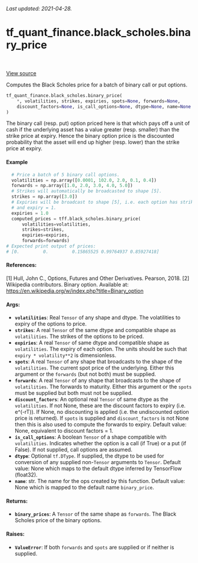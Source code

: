 <!--
This file is generated by a tool. Do not edit directly.
For open-source contributions the docs will be updated automatically.
-->

*Last updated: 2021-04-28.*

<div itemscope itemtype="http://developers.google.com/ReferenceObject">
<meta itemprop="name" content="tf_quant_finance.black_scholes.binary_price" />
<meta itemprop="path" content="Stable" />
</div>

# tf_quant_finance.black_scholes.binary_price

<!-- Insert buttons and diff -->

<table class="tfo-notebook-buttons tfo-api" align="left">
</table>

<a target="_blank" href="https://github.com/google/tf-quant-finance/blob/master/tf_quant_finance/black_scholes/vanilla_prices.py">View source</a>



Computes the Black Scholes price for a batch of binary call or put options.

```python
tf_quant_finance.black_scholes.binary_price(
    *, volatilities, strikes, expiries, spots=None, forwards=None,
    discount_factors=None, is_call_options=None, dtype=None, name=None
)
```



<!-- Placeholder for "Used in" -->

The binary call (resp. put) option priced here is that which pays off a unit
of cash if the underlying asset has a value greater (resp. smaller) than the
strike price at expiry. Hence the binary option price is the discounted
probability that the asset will end up higher (resp. lower) than the
strike price at expiry.

#### Example

```python
  # Price a batch of 5 binary call options.
  volatilities = np.array([0.0001, 102.0, 2.0, 0.1, 0.4])
  forwards = np.array([1.0, 2.0, 3.0, 4.0, 5.0])
  # Strikes will automatically be broadcasted to shape [5].
  strikes = np.array([3.0])
  # Expiries will be broadcast to shape [5], i.e. each option has strike=3
  # and expiry = 1.
  expiries = 1.0
  computed_prices = tff.black_scholes.binary_price(
      volatilities=volatilities,
      strikes=strikes,
      expiries=expiries,
      forwards=forwards)
# Expected print output of prices:
# [0.         0.         0.15865525 0.99764937 0.85927418]
```

#### References:

[1] Hull, John C., Options, Futures and Other Derivatives. Pearson, 2018.
[2] Wikipedia contributors. Binary option. Available at:
https://en.wikipedia.org/w/index.php?title=Binary_option

#### Args:


* <b>`volatilities`</b>: Real `Tensor` of any shape and dtype. The volatilities to
  expiry of the options to price.
* <b>`strikes`</b>: A real `Tensor` of the same dtype and compatible shape as
  `volatilities`. The strikes of the options to be priced.
* <b>`expiries`</b>: A real `Tensor` of same dtype and compatible shape as
  `volatilities`. The expiry of each option. The units should be such that
  `expiry * volatility**2` is dimensionless.
* <b>`spots`</b>: A real `Tensor` of any shape that broadcasts to the shape of the
  `volatilities`. The current spot price of the underlying. Either this
  argument or the `forwards` (but not both) must be supplied.
* <b>`forwards`</b>: A real `Tensor` of any shape that broadcasts to the shape of
  `volatilities`. The forwards to maturity. Either this argument or the
  `spots` must be supplied but both must not be supplied.
* <b>`discount_factors`</b>: An optional real `Tensor` of same dtype as the
  `volatilities`. If not None, these are the discount factors to expiry
  (i.e. e^(-rT)). If None, no discounting is applied (i.e. the undiscounted
  option price is returned). If `spots` is supplied and `discount_factors`
  is not None then this is also used to compute the forwards to expiry.
  Default value: None, equivalent to discount factors = 1.
* <b>`is_call_options`</b>: A boolean `Tensor` of a shape compatible with
  `volatilities`. Indicates whether the option is a call (if True) or a put
  (if False). If not supplied, call options are assumed.
* <b>`dtype`</b>: Optional `tf.DType`. If supplied, the dtype to be used for conversion
  of any supplied non-`Tensor` arguments to `Tensor`.
  Default value: None which maps to the default dtype inferred by TensorFlow
    (float32).
* <b>`name`</b>: str. The name for the ops created by this function.
  Default value: None which is mapped to the default name `binary_price`.


#### Returns:


* <b>`binary_prices`</b>: A `Tensor` of the same shape as `forwards`. The Black
Scholes price of the binary options.


#### Raises:


* <b>`ValueError`</b>: If both `forwards` and `spots` are supplied or if neither is
  supplied.
